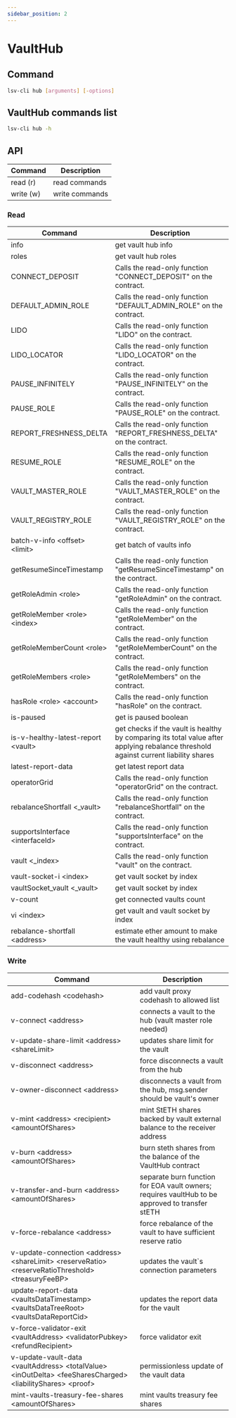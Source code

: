 ```yaml
---
sidebar_position: 2
---
```


# VaultHub

## Command

```bash
lsv-cli hub [arguments] [-options]
```

## VaultHub commands list

```bash
lsv-cli hub -h
```

## API

| Command   | Description    |
| --------- | -------------- |
| read (r)  | read commands  |
| write (w) | write commands |

### Read

| Command                             | Description                                                                                                                         |
| ----------------------------------- | ----------------------------------------------------------------------------------------------------------------------------------- |
| info                                | get vault hub info                                                                                                                  |
| roles                               | get vault hub roles                                                                                                                 |
| CONNECT_DEPOSIT                     | Calls the read-only function "CONNECT_DEPOSIT" on the contract.                                                                     |
| DEFAULT_ADMIN_ROLE                  | Calls the read-only function "DEFAULT_ADMIN_ROLE" on the contract.                                                                  |
| LIDO                                | Calls the read-only function "LIDO" on the contract.                                                                                |
| LIDO_LOCATOR                        | Calls the read-only function "LIDO_LOCATOR" on the contract.                                                                        |
| PAUSE_INFINITELY                    | Calls the read-only function "PAUSE_INFINITELY" on the contract.                                                                    |
| PAUSE_ROLE                          | Calls the read-only function "PAUSE_ROLE" on the contract.                                                                          |
| REPORT_FRESHNESS_DELTA              | Calls the read-only function "REPORT_FRESHNESS_DELTA" on the contract.                                                              |
| RESUME_ROLE                         | Calls the read-only function "RESUME_ROLE" on the contract.                                                                         |
| VAULT_MASTER_ROLE                   | Calls the read-only function "VAULT_MASTER_ROLE" on the contract.                                                                   |
| VAULT_REGISTRY_ROLE                 | Calls the read-only function "VAULT_REGISTRY_ROLE" on the contract.                                                                 |
| batch-v-info \<offset> \<limit>     | get batch of vaults info                                                                                                            |
| getResumeSinceTimestamp             | Calls the read-only function "getResumeSinceTimestamp" on the contract.                                                             |
| getRoleAdmin \<role>                | Calls the read-only function "getRoleAdmin" on the contract.                                                                        |
| getRoleMember \<role> \<index>      | Calls the read-only function "getRoleMember" on the contract.                                                                       |
| getRoleMemberCount \<role>          | Calls the read-only function "getRoleMemberCount" on the contract.                                                                  |
| getRoleMembers \<role>              | Calls the read-only function "getRoleMembers" on the contract.                                                                      |
| hasRole \<role> \<account>          | Calls the read-only function "hasRole" on the contract.                                                                             |
| is-paused                           | get is paused boolean                                                                                                               |
| is-v-healthy-latest-report \<vault> | get checks if the vault is healthy by comparing its total value after applying rebalance threshold against current liability shares |
| latest-report-data                  | get latest report data                                                                                                              |
| operatorGrid                        | Calls the read-only function "operatorGrid" on the contract.                                                                        |
| rebalanceShortfall \<\_vault>       | Calls the read-only function "rebalanceShortfall" on the contract.                                                                  |
| supportsInterface \<interfaceId>    | Calls the read-only function "supportsInterface" on the contract.                                                                   |
| vault \<\_index>                    | Calls the read-only function "vault" on the contract.                                                                               |
| vault-socket-i \<index>             | get vault socket by index                                                                                                           |
| vaultSocket_vault \<\_vault>        | get vault socket by index                                                                                                           |
| v-count                             | get connected vaults count                                                                                                          |
| vi \<index>                         | get vault and vault socket by index                                                                                                 |
| rebalance-shortfall \<address>      | estimate ether amount to make the vault healthy using rebalance                                                                     |

### Write

| Command                                                                                                         | Description                                                                                     |
| --------------------------------------------------------------------------------------------------------------- | ----------------------------------------------------------------------------------------------- |
| add-codehash \<codehash>                                                                                        | add vault proxy codehash to allowed list                                                        |
| v-connect \<address>                                                                                            | connects a vault to the hub (vault master role needed)                                          |
| v-update-share-limit \<address> \<shareLimit>                                                                   | updates share limit for the vault                                                               |
| v-disconnect \<address>                                                                                         | force disconnects a vault from the hub                                                          |
| v-owner-disconnect \<address>                                                                                   | disconnects a vault from the hub, msg.sender should be vault's owner                            |
| v-mint \<address> \<recipient> \<amountOfShares>                                                                | mint StETH shares backed by vault external balance to the receiver address                      |
| v-burn \<address> \<amountOfShares>                                                                             | burn steth shares from the balance of the VaultHub contract                                     |
| v-transfer-and-burn \<address> \<amountOfShares>                                                                | separate burn function for EOA vault owners; requires vaultHub to be approved to transfer stETH |
| v-force-rebalance \<address>                                                                                    | force rebalance of the vault to have sufficient reserve ratio                                   |
| v-update-connection \<address> \<shareLimit> \<reserveRatio> \<reserveRatioThreshold> \<treasuryFeeBP>          | updates the vault`s connection parameters                                                       |
| update-report-data \<vaultsDataTimestamp> \<vaultsDataTreeRoot> \<vaultsDataReportCid>                          | updates the report data for the vault                                                           |
| v-force-validator-exit \<vaultAddress> \<validatorPubkey> \<refundRecipient>                                    | force validator exit                                                                            |
| v-update-vault-data \<vaultAddress> \<totalValue> \<inOutDelta> \<feeSharesCharged> \<liabilityShares> \<proof> | permissionless update of the vault data                                                         |
| mint-vaults-treasury-fee-shares \<amountOfShares>                                                               | mint vaults treasury fee shares                                                                 |
